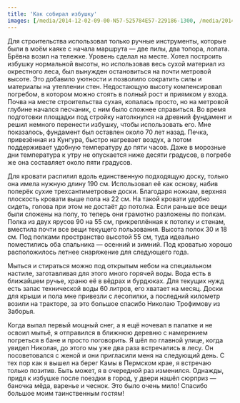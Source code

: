 ```yaml
---
title: 'Как собирал избушку'
images: [/media/2014-12-02-09-00-N57-525784E57-229186-1300, /media/2014-12-02-09-01-N57-525784E57-229186-1302, /media/2014-12-10-21-00-N57-525784E57-229186-1325]
---
```


Для строительства использовал только ручные инструменты, которые были в моём каяке с начала маршрута — две пилы, два топора, лопата. Брёвна возил на тележке. Уровень сделал на месте. Хотел построить избушку нормальной высоты, но использовав весь сухой материал из окрестного леса, был вынужден остановиться на почти метровой высоте. Это добавило уютности и позволило сократить силы и материалы на утеплении стен. Недостающую высоту компенсировал погребом, в котором можно стоять в полный рост и приямком у входа. Почва на месте строительства сухая, копалась просто, но на метровой глубине начался песчаник, с ним было сложнее справиться. Во время подготовки площадки под стройку натолкнулся на древний фундамент и решил немного перенести избушку, чтобы использовать его. Мне показалось, фундамент был оставлен около 70 лет назад. Печка, привезённая из Кунгура, быстро нагревает воздух, а потом поддерживает удобную температуру до пяти часов. Даже в морозные дни температура к утру не опускается ниже десяти градусов, в погребе же она составляет около пяти градусов.

Для кровати распилил вдоль единственную подходящую доску, только она имела нужную длину 190 см. Использовал её как основу, набив поперёк сухие трехсантиметровые доски. Благодаря ножкам, верхняя плоскость кровати выше пола на 22 см. На такой кровати удобно сидеть, голова при этом не достаёт до потолка. Если раньше все вещи были сложены на полу, то теперь они грамотно разложены по полкам. Полка из двух ярусов 90 на 55 см, прикреплённая к потолку и стенам, вместила почти все вещи текущего пользования. Высота полок 30 и 18 см. Под полками пространство высотой 55 см, туда идеально поместились оба спальника — осенний и зимний. Под кроватью хорошо расположилось летнее снаряжение для следующего года.

Мыться и стираться можно под открытым небом на специальном настиле, заготавливая для этого много горячей воды. Вода есть в ближайшем ручье, храню её в вёдрах и бурдюках. Для текущих нужд есть запас технической воды 60 литров, его хватает на месяц. Доски для крыши и пола мне привезли с лесопилки, а последний километр возили на тракторе, за это большое спасибо Николаю Трофимову из Заборья.

Когда выпал первый мощный снег, а я ещё ночевал в палатке и не освоил мытьё, я отправился в ближнюю деревню с намерением погреться в бане и просто поговорить. Я шёл по главной улице, когда увидел Николая, до этого мы уже два раза встречались в лесу. Он посоветовался с женой и они пригласили меня на следующий день. С тех пор как я вышел на берег Камы в Пермском крае, я встречаю только позитив. Быть может, я в очередной раз изменился. Однажды, придя к избушке после поездки в город, у двери нашёл сюрприз — баночка мёда, варенье и чеснок. Это было очень мило! Спасибо большое моим таинственным гостям!
